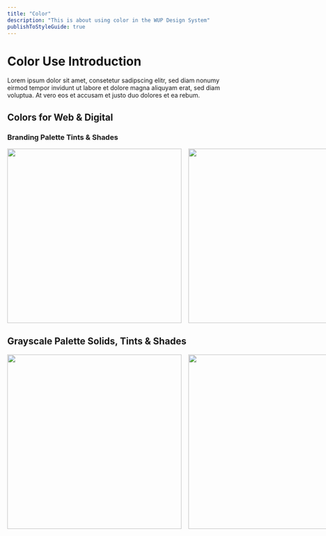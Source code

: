 ```yaml
---
title: "Color"
description: "This is about using color in the WUP Design System"
publishToStyleGuide: true
---
```


# Color Use Introduction

Lorem ipsum dolor sit amet, consetetur sadipscing elitr, sed diam nonumy eirmod tempor invidunt ut labore et dolore magna aliquyam erat, sed diam voluptua. At vero eos et accusam et justo duo dolores et ea rebum.

<DarkWrapper>

## Colors for Web & Digital

### Branding Palette Tints & Shades 

<div style="display: flex">
  <img src="/colors.png" width="400" style="margin-right: 1rem" />
  <img src="/colors-light.png" width="400" />
</div>

</DarkWrapper>

## Grayscale Palette Solids, Tints & Shades

<div style="display: flex">
  <img src="/colors-gray.png" width="400" style="margin-right: 1rem" />
  <img src="/colors-gray-light.png" width="400" />
</div>


